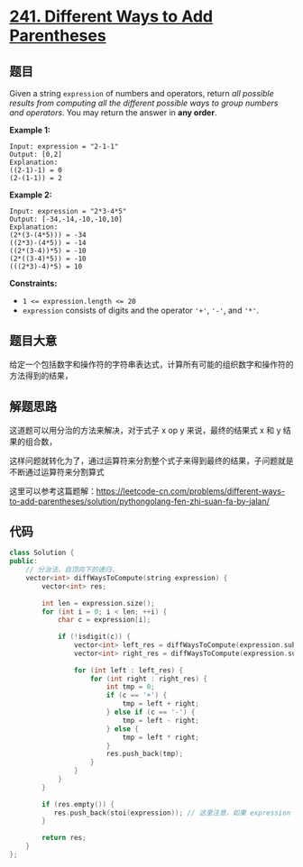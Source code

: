 # [241. Different Ways to Add Parentheses](https://leetcode.com/problems/different-ways-to-add-parentheses/)

## 题目

Given a string `expression` of numbers and operators, return *all possible results from computing all the different possible ways to group numbers and operators*. You may return the answer in **any order**.

 

**Example 1:**

```
Input: expression = "2-1-1"
Output: [0,2]
Explanation:
((2-1)-1) = 0 
(2-(1-1)) = 2
```

**Example 2:**

```
Input: expression = "2*3-4*5"
Output: [-34,-14,-10,-10,10]
Explanation:
(2*(3-(4*5))) = -34 
((2*3)-(4*5)) = -14 
((2*(3-4))*5) = -10 
(2*((3-4)*5)) = -10 
(((2*3)-4)*5) = 10
```

 

**Constraints:**

- `1 <= expression.length <= 20`
- `expression` consists of digits and the operator `'+'`, `'-'`, and `'*'`.

## 题目大意

给定一个包括数字和操作符的字符串表达式，计算所有可能的组织数字和操作符的方法得到的结果，

## 解题思路

这道题可以用分治的方法来解决，对于式子 x op y 来说，最终的结果式 x 和 y 结果的组合数，

这样问题就转化为了，通过运算符来分割整个式子来得到最终的结果，子问题就是不断通过运算符来分割算式

这里可以参考这篇题解：https://leetcode-cn.com/problems/different-ways-to-add-parentheses/solution/pythongolang-fen-zhi-suan-fa-by-jalan/

## 代码

````c++
class Solution {
public:
    // 分治法，自顶向下的递归，
    vector<int> diffWaysToCompute(string expression) {  
        vector<int> res;
        
        int len = expression.size();
        for (int i = 0; i < len; ++i) {
            char c = expression[i];
            
            if (!isdigit(c)) {
                vector<int> left_res = diffWaysToCompute(expression.substr(0, i));  // 前 I 个字符
                vector<int> right_res = diffWaysToCompute(expression.substr(i + 1));    // 后面所有字符
                
                for (int left : left_res) {
                    for (int right : right_res) {
                        int tmp = 0;
                        if (c == '+') {
                            tmp = left + right;
                        } else if (c == '-') {
                            tmp = left - right;
                        } else {
                            tmp = left * right;
                        }
                        res.push_back(tmp);
                    }
                }
            }
        }
        
        if (res.empty()) {
           res.push_back(stoi(expression)); // 这里注意，如果 expression 中包含除数字之外的其他字符，会报错，
        }
        
        return res;
    }
};
````



